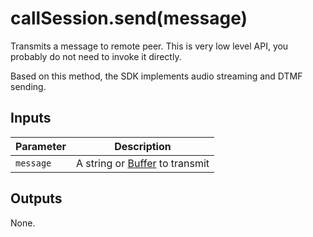 # callSession.send(message)

Transmits a message to remote peer. This is very low level API, you probably do
not need to invoke it directly.

Based on this method, the SDK implements audio streaming and DTMF sending.

## Inputs

| Parameter | Description                                                          |
| --------- | -------------------------------------------------------------------- |
| `message` | A string or [Buffer](https://nodejs.org/api/buffer.html) to transmit |

## Outputs

None.

